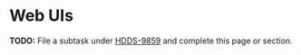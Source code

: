 # Web UIs

**TODO:** File a subtask under [HDDS-9859](https://issues.apache.org/jira/browse/HDDS-9859) and complete this page or section.


